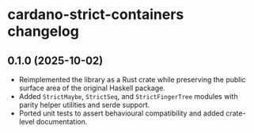 # cardano-strict-containers changelog

## 0.1.0 (2025-10-02)

- Reimplemented the library as a Rust crate while preserving the public
	surface area of the original Haskell package.
- Added `StrictMaybe`, `StrictSeq`, and `StrictFingerTree` modules with parity
	helper utilities and serde support.
- Ported unit tests to assert behavioural compatibility and added crate-level
	documentation.

